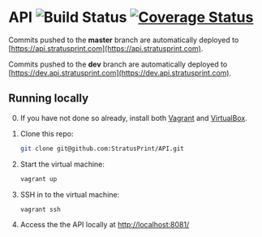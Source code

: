 # API ![Build Status](https://travis-ci.org/StratusPrint/API.svg?branch=dev) [![Coverage Status](https://coveralls.io/repos/github/StratusPrint/API/badge.svg?branch=dev)](https://coveralls.io/github/StratusPrint/API?branch=dev)

Commits pushed to the <b>master</b> branch are automatically deployed to [https://api.stratusprint.com](https://api.stratusprint.com).

Commits pushed to the <b>dev</b> branch are automatically deployed to [https://dev.api.stratusprint.com](https://dev.api.stratusprint.com).

Running locally
---------------
0. If you have not done so already, install both [Vagrant](http://www.vagrantup.com) and [VirtualBox](http://www.virtualbox.org).

1. Clone this repo:
	```sh
	git clone git@github.com:StratusPrint/API.git
	```

2. Start the virtual machine:
	```sh
	vagrant up
	```

3. SSH in to the virtual machine:
	```sh
	vagrant ssh
	```

4. Access the the API locally at [http://localhost:8081/](http://localhost:8081/)   
